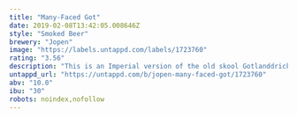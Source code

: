 ```yaml
---
title: "Many-Faced Got"
date: 2019-02-08T13:42:05.008646Z
style: "Smoked Beer"
brewery: "Jopen"
image: "https://labels.untappd.com/labels/1723760"
rating: "3.56"
description: "This is an Imperial version of the old skool Gotlanddricka. A farmhouse ale brewed traditionaly in Gotland. The beer contained Juniper (branches and berries), rye malt and smoked malt. This is an imperial version of 10%. "
untappd_url: "https://untappd.com/b/jopen-many-faced-got/1723760"
abv: "10.0"
ibu: "30"
robots: noindex,nofollow
---
```

